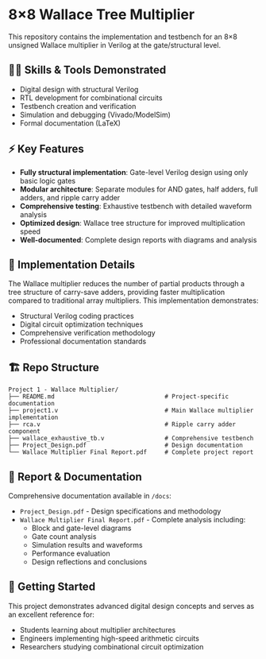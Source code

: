 # 8×8 Wallace Tree Multiplier
This repository contains the implementation and testbench for an 8×8 unsigned Wallace multiplier in Verilog at the gate/structural level.

## 👨‍💻 Skills & Tools Demonstrated

- Digital design with structural Verilog
- RTL development for combinational circuits
- Testbench creation and verification
- Simulation and debugging (Vivado/ModelSim)
- Formal documentation (LaTeX)

## ⚡ Key Features

- **Fully structural implementation**: Gate-level Verilog design using only basic logic gates
- **Modular architecture**: Separate modules for AND gates, half adders, full adders, and ripple carry adder
- **Comprehensive testing**: Exhaustive testbench with detailed waveform analysis
- **Optimized design**: Wallace tree structure for improved multiplication speed
- **Well-documented**: Complete design reports with diagrams and analysis

## 🎯 Implementation Details

The Wallace multiplier reduces the number of partial products through a tree structure of carry-save adders, providing faster multiplication compared to traditional array multipliers. This implementation demonstrates:

- Structural Verilog coding practices
- Digital circuit optimization techniques
- Comprehensive verification methodology
- Professional documentation standards

## 🏗️ Repo Structure

```
Project 1 - Wallace Multiplier/
├── README.md                               # Project-specific documentation
├── project1.v                              # Main Wallace multiplier implementation
├── rca.v                                   # Ripple carry adder component
├── wallace_exhaustive_tb.v                 # Comprehensive testbench
├── Project_Design.pdf                      # Design documentation
└── Wallace Multiplier Final Report.pdf     # Complete project report
```

## 📝 Report & Documentation

Comprehensive documentation available in `/docs`:
- `Project_Design.pdf` - Design specifications and methodology
- `Wallace Multiplier Final Report.pdf` - Complete analysis including:
  - Block and gate-level diagrams
  - Gate count analysis
  - Simulation results and waveforms
  - Performance evaluation
  - Design reflections and conclusions

## 🧠 Getting Started

This project demonstrates advanced digital design concepts and serves as an excellent reference for:
- Students learning about multiplier architectures
- Engineers implementing high-speed arithmetic circuits
- Researchers studying combinational circuit optimization

